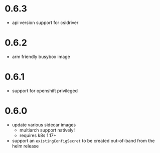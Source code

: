 # 0.6.3

- api version support for csidriver

# 0.6.2

- arm friendly busybox image

# 0.6.1

- support for openshift privileged

# 0.6.0

- update various sidecar images
  - multiarch support natively!
  - requires k8s 1.17+
- support an `existingConfigSecret` to be created out-of-band from the helm release

